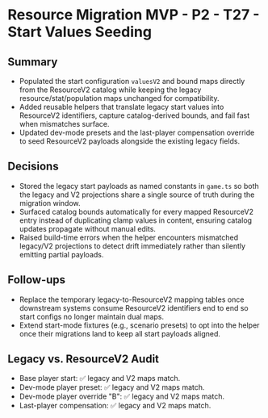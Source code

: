 # Resource Migration MVP - P2 - T27 - Start Values Seeding

## Summary

- Populated the start configuration `valuesV2` and bound maps directly from the ResourceV2 catalog while keeping the legacy resource/stat/population maps unchanged for compatibility.
- Added reusable helpers that translate legacy start values into ResourceV2 identifiers, capture catalog-derived bounds, and fail fast when mismatches surface.
- Updated dev-mode presets and the last-player compensation override to seed ResourceV2 payloads alongside the existing legacy fields.

## Decisions

- Stored the legacy start payloads as named constants in `game.ts` so both the legacy and V2 projections share a single source of truth during the migration window.
- Surfaced catalog bounds automatically for every mapped ResourceV2 entry instead of duplicating clamp values in content, ensuring catalog updates propagate without manual edits.
- Raised build-time errors when the helper encounters mismatched legacy/V2 projections to detect drift immediately rather than silently emitting partial payloads.

## Follow-ups

- Replace the temporary legacy-to-ResourceV2 mapping tables once downstream systems consume ResourceV2 identifiers end to end so start configs no longer maintain dual maps.
- Extend start-mode fixtures (e.g., scenario presets) to opt into the helper once their migrations land to keep all start payloads aligned.

## Legacy vs. ResourceV2 Audit

- Base player start: ✅ legacy and V2 maps match.
- Dev-mode player preset: ✅ legacy and V2 maps match.
- Dev-mode player override "B": ✅ legacy and V2 maps match.
- Last-player compensation: ✅ legacy and V2 maps match.
